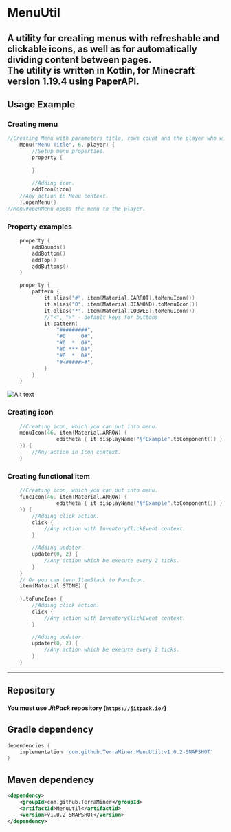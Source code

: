 # MenuUtil

A utility for creating menus with refreshable and clickable icons, as well as for automatically dividing content between pages.  
The utility is written in **Kotlin**, for **Minecraft** version **1.19.4** using **PaperAPI**.
---
## Usage Example

### Creating menu
```kotlin
//Creating Menu with parameters title, rows count and the player who will be the spectator.
    Menu("Menu Title", 6, player) {
        //Setup menu properties.
        property {
        
        }
        
        //Adding icon.
        addIcon(icon)
    //Any action in Menu context.
    }.openMenu()
//Menu#openMenu opens the menu to the player.
```

### Property examples
```kotlin
    property {
        addBounds()
        addBottom()
        addTop()
        addButtons()
    }
```

```kotlin
    property {
        pattern {
            it.alias("#", item(Material.CARROT).toMenuIcon())
            it.alias("0", item(Material.DIAMOND).toMenuIcon())
            it.alias("*", item(Material.COBWEB).toMenuIcon())
            //"<", ">" - default keys for buttons.
            it.pattern(
                "#########",
                "#0     0#",
                "#0  *  0#",
                "#0 *** 0#",
                "#0  *  0#",
                "#<#####>#",
            )
        }
    }
```

![Alt text](https://i.imgur.com/USATCfI.png "a title")

### Creating icon
```kotlin
    //Creating icon, which you can put into menu.
    menuIcon(46, item(Material.ARROW) {
                editMeta { it.displayName("§fExample".toComponent()) }
    }) {
        //Any action in Icon context.
    }
```

### Creating functional item
```kotlin
    //Creating icon, which you can put into menu.
    funcIcon(46, item(Material.ARROW) {
                editMeta { it.displayName("§fExample".toComponent()) }
    }) {
        //Adding click action.
        click {
            //Any action with InventoryClickEvent context.
        }

        //Adding updater.
        updater(0, 2) {
            //Any action which be execute every 2 ticks.
        }
    }
    // Or you can turn ItemStack to FuncIcon.
    item(Material.STONE) {
        
    }.toFuncIcon {
        //Adding click action.
        click {
            //Any action with InventoryClickEvent context.
        }

        //Adding updater.
        updater(0, 2) {
            //Any action which be execute every 2 ticks.
        }
    }
```

---

## Repository
#### You must use ___JitPack___ repository (`https://jitpack.io/`)

## Gradle dependency
```gradle
dependencies {
    implementation 'com.github.TerraMiner:MenuUtil:v1.0.2-SNAPSHOT'
}
```
## Maven dependency
```xml
<dependency>
    <groupId>com.github.TerraMiner</groupId>
    <artifactId>MenuUtil</artifactId>
    <version>v1.0.2-SNAPSHOT</version>
</dependency>
```
